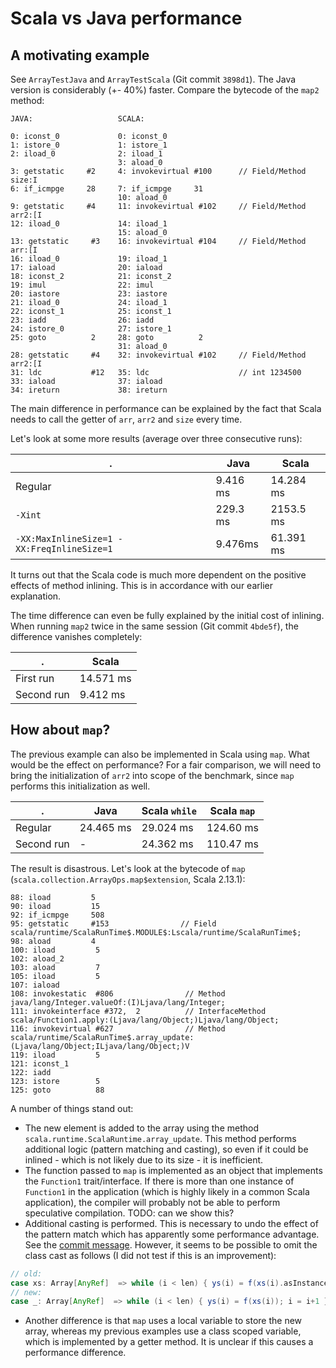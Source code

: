 Scala vs Java performance
===

## A motivating example

See `ArrayTestJava` and `ArrayTestScala` (Git commit `3898d1`). The Java version is considerably (+- 40%) faster. Compare the bytecode of the `map2` method:

```
JAVA:                   SCALA:

0: iconst_0             0: iconst_0
1: istore_0             1: istore_1
2: iload_0              2: iload_1
                        3: aload_0
3: getstatic     #2     4: invokevirtual #100      // Field/Method size:I
6: if_icmpge     28     7: if_icmpge     31
                        10: aload_0
9: getstatic     #4     11: invokevirtual #102     // Field/Method arr2:[I
12: iload_0             14: iload_1
                        15: aload_0
13: getstatic     #3    16: invokevirtual #104     // Field/Method arr:[I
16: iload_0             19: iload_1
17: iaload              20: iaload
18: iconst_2            21: iconst_2
19: imul                22: imul
20: iastore             23: iastore
21: iload_0             24: iload_1
22: iconst_1            25: iconst_1
23: iadd                26: iadd
24: istore_0            27: istore_1
25: goto          2     28: goto          2
                        31: aload_0
28: getstatic     #4    32: invokevirtual #102     // Field/Method arr2:[I
31: ldc           #12   35: ldc                    // int 1234500
33: iaload              37: iaload
34: ireturn             38: ireturn
```

The main difference in performance can be explained by the fact that Scala needs to call the getter of `arr`, `arr2` and `size` every time.

Let's look at some more results (average over three consecutive runs):

| . | Java | Scala |
| --- | --- | --- |
| Regular | 9.416 ms | 14.284 ms |
| `-Xint` | 229.3 ms | 2153.5 ms |
| `-XX:MaxInlineSize=1 -XX:FreqInlineSize=1` | 9.476ms | 61.391 ms |

It turns out that the Scala code is much more dependent on the positive effects of method inlining. This is in accordance with our earlier explanation. 

The time difference can even be fully explained by the initial cost of inlining. When running `map2` twice in the same session (Git commit `4bde5f`), the difference vanishes completely:

| . | Scala |
| --- | --- |
| First run | 14.571 ms |
| Second run | 9.412 ms |

## How about `map`?

The previous example can also be implemented in Scala using `map`. What would be the effect on performance? For a fair comparison, we will need to bring the initialization of `arr2` into scope of the benchmark, since `map` performs this initialization as well.

| . | Java | Scala `while` | Scala `map` |
| --- | --- | --- | --- |
| Regular | 24.465 ms | 29.024 ms | 124.60 ms |
| Second run | - | 24.362 ms | 110.47 ms |

The result is disastrous. Let's look at the bytecode of `map` (`scala.collection.ArrayOps.map$extension`, Scala 2.13.1):

```
88: iload         5
90: iload         15
92: if_icmpge     508
95: getstatic     #153                // Field scala/runtime/ScalaRunTime$.MODULE$:Lscala/runtime/ScalaRunTime$;
98: aload         4
100: iload         5
102: aload_2
103: aload         7
105: iload         5
107: iaload
108: invokestatic  #806                // Method java/lang/Integer.valueOf:(I)Ljava/lang/Integer;
111: invokeinterface #372,  2          // InterfaceMethod scala/Function1.apply:(Ljava/lang/Object;)Ljava/lang/Object;
116: invokevirtual #627                // Method scala/runtime/ScalaRunTime$.array_update:(Ljava/lang/Object;ILjava/lang/Object;)V
119: iload         5
121: iconst_1
122: iadd
123: istore        5
125: goto          88
```

A number of things stand out:
- The new element is added to the array using the method `scala.runtime.ScalaRuntime.array_update`. This method performs additional logic (pattern matching and casting), so even if it could be inlined - which is not likely due to its size - it is inefficient.
- The function passed to `map` is implemented as an object that implements the `Function1` trait/interface. If there is more than one instance of `Function1` in the application (which is highly likely in a common Scala application), the compiler will probably not be able to perform speculative compilation. TODO: can we show this?
- Additional casting is performed. This is necessary to undo the effect of the pattern match which has apparently some performance advantage. See the [commit message](https://github.com/scala/scala/commit/efa562bf3c1931ded3008e10e2134c6ec0572683). However, it seems to be possible to omit the class cast as follows (I did not test if this is an improvement):
```scala
// old: 
case xs: Array[AnyRef]  => while (i < len) { ys(i) = f(xs(i).asInstanceOf[AnyRef]); i = i+1 }
// new:
case _: Array[AnyRef]  => while (i < len) { ys(i) = f(xs(i)); i = i+1 }
```
- Another difference is that `map` uses a local variable to store the new array, whereas my previous examples use a class scoped variable, which is implemented by a getter method. It is unclear if this causes a performance difference.